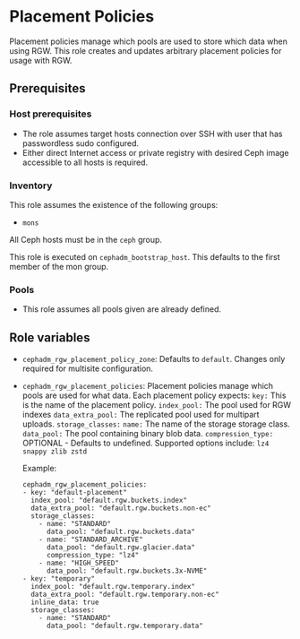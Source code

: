 # Placement Policies

Placement policies manage which pools are used to store which data when using RGW.
This role creates and updates arbitrary placement policies for usage with RGW.
## Prerequisites

### Host prerequisites

* The role assumes target hosts connection over SSH with user that has passwordless sudo configured.
* Either direct Internet access or private registry with desired Ceph image accessible to all hosts is required.

### Inventory

This role assumes the existence of the following groups:

* `mons`

All Ceph hosts must be in the `ceph` group.

This role is executed on `cephadm_bootstrap_host`. This defaults to the
first member of the mon group.

### Pools

* This role assumes all pools given are already defined.

## Role variables

* `cephadm_rgw_placement_policy_zone`:
Defaults to `default`. Changes only required for multisite configuration.

* `cephadm_rgw_placement_policies`:
Placement policies manage which pools are used for what data.
Each placement policy expects:
`key:` This is the name of the placement policy.
`index_pool:` The pool used for RGW indexes
`data_extra_pool:` The replicated pool used for multipart uploads.
`storage_classes:`
  `name:` The name of the storage storage class.
  `data_pool:` The pool containing binary blob data.
  `compression_type:` OPTIONAL - Defaults to undefined. Supported options include: `lz4 snappy zlib zstd`

  Example:
  ```
  cephadm_rgw_placement_policies:
  - key: "default-placement"
    index_pool: "default.rgw.buckets.index"
    data_extra_pool: "default.rgw.buckets.non-ec"
    storage_classes:
      - name: "STANDARD"
        data_pool: "default.rgw.buckets.data"
      - name: "STANDARD_ARCHIVE"
        data_pool: "default.rgw.glacier.data"
        compression_type: "lz4"
      - name: "HIGH_SPEED"
        data_pool: "default.rgw.buckets.3x-NVME"
  - key: "temporary"
    index_pool: "default.rgw.temporary.index"
    data_extra_pool: "default.rgw.temporary.non-ec"
    inline_data: true
    storage_classes:
      - name: "STANDARD"
        data_pool: "default.rgw.temporary.data"
  ```
